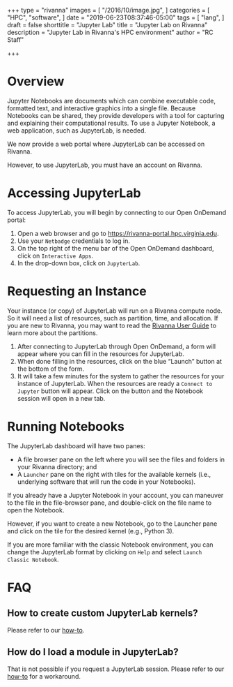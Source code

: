 +++
type = "rivanna"
images = [
  "/2016/10/image.jpg",
]
categories = [
  "HPC",
  "software",
]
date = "2019-06-23T08:37:46-05:00"
tags = [
  "lang",
]
draft = false
shorttitle = "Jupyter Lab"
title = "Jupyter Lab on Rivanna"
description = "Jupyter Lab in Rivanna's HPC environment"
author = "RC Staff"

+++
# Overview
Jupyter Notebooks are documents which can combine executable code, formatted text, and interactive graphics into a single file.  Because Notebooks can be shared, they provide developers with a tool for capturing and explaining their computational results.  To use a Jupyter Notebook, a web application, such as JupyterLab, is needed.

We now provide a web portal where JupyterLab can be accessed on Rivanna.

However, to use JupyterLab, you must have an account on Rivanna.

# Accessing JupyterLab
To access JupyterLab, you will begin by connecting to our Open OnDemand portal:

1. Open a web browser and go to https://rivanna-portal.hpc.virginia.edu.
2. Use your `Netbadge` credentials to log in.
3. On the top right of the menu bar of the Open OnDemand dashboard, click on `Interactive Apps`.
4. In the drop-down box, click on `JupyterLab`.

# Requesting an Instance
Your instance (or copy) of JupyterLab will run on a Rivanna compute node. So it will need a list of resources, such as partition, time, and allocation. If you are new to Rivanna, you may want to read the [Rivanna User Guide](/userinfo/rivanna/overview) to learn more about the partitions.

1. After connecting to JupyterLab through Open OnDemand, a form will appear where you can fill in the resources for JupyterLab.
2. When done filling in the resources, click on the blue “Launch” button at the bottom of the form.
3. It will take a few minutes for the system to gather the resources for your instance of JupyterLab.  When the resources are ready a `Connect to Jupyter` button will appear. Click on the button and the Notebook session will open in a new tab.

# Running Notebooks
The JupyterLab dashboard will have two panes:

* A file browser pane on the left where you will see the files and folders in your Rivanna directory; and
* A `Launcher` pane on the right with tiles for the available kernels (i.e., underlying software that will run the code in your Notebooks).

If you already have a Jupyter Notebook in your account, you can maneuver to the file in the file-browser pane, and double-click on the file name to open the Notebook.

However, if you want to create a new Notebook, go to the Launcher pane and click on the tile for the desired kernel (e.g., Python 3).

If you are more familiar with the classic Notebook environment, you can change the JupyterLab format by clicking on `Help` and select `Launch Classic Notebook`.

# FAQ
## How to create custom JupyterLab kernels?
Please refer to our [how-to](/userinfo/howtos/rivanna/custom-jupyter-kernels).

## How do I load a module in JupyterLab?
That is not possible if you request a JupyterLab session. Please refer to our [how-to](/userinfo/howtos/rivanna/load-module-in-jupyter) for a workaround.
